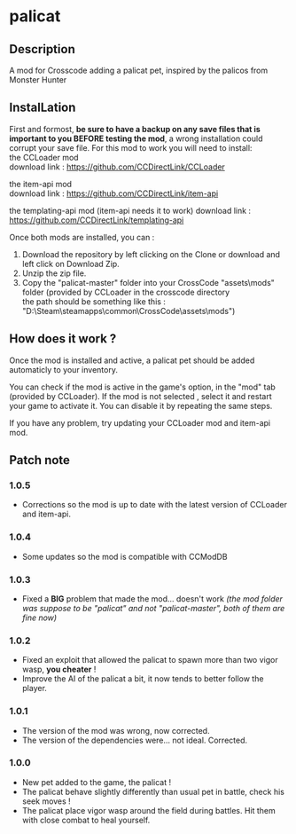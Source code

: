 # palicat
## Description
A mod for Crosscode adding a palicat pet, inspired by the palicos from Monster Hunter

## InstalLation
First and formost, **be sure to have a backup on any save files that is important to you BEFORE testing the mod**, a wrong installation could corrupt your save file.
For this mod to work you will need to install:  
the CCLoader mod  
	download link : https://github.com/CCDirectLink/CCLoader

the item-api mod  
	download link : https://github.com/CCDirectLink/item-api
	
the templating-api mod (item-api needs it to work)
	download link : https://github.com/CCDirectLink/templating-api

Once both mods are installed, you can : 
1. Download the repository by left clicking on the Clone or download and left click on Download Zip.
2. Unzip the zip file.
3. Copy the "palicat-master" folder into your CrossCode "assets\mods" folder (provided by CCLoader in the crosscode directory  
	the path should be something like this : "D:\Steam\steamapps\common\CrossCode\assets\mods")

## How does it work ?
Once the mod is installed and active, a palicat pet should be added automaticly to your inventory.

You can check if the mod is active in the game's option, in the "mod" tab (provided by CCLoader).
If the mod is not selected , select it and restart your game to activate it. You can disable it by repeating the same steps.

If you have any problem, try updating your CCLoader mod and item-api mod.

## Patch note

### 1.0.5
- Corrections so the mod is up to date with the latest version of CCLoader and item-api.

### 1.0.4
- Some updates so the mod is compatible with CCModDB

### 1.0.3
- Fixed a **BIG** problem that made the mod... doesn't work *(the mod folder was suppose to be "palicat" and not "palicat-master", both of them are fine now)*

### 1.0.2
- Fixed an exploit that allowed the palicat to spawn more than two vigor wasp, **you cheater** !
- Improve the AI of the palicat a bit, it now tends to better follow the player.

### 1.0.1
- The version of the mod was wrong, now corrected.
- The version of the dependencies were... not ideal. Corrected.

### 1.0.0
- New pet added to the game, the palicat !
- The palicat behave slightly differently than usual pet in battle, check his seek moves !
- The palicat place vigor wasp around the field during battles. Hit them with close combat to heal yourself.